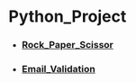 # Python_Project
- <h3><a href="https://github.com/SamidhaTandel/Python_Project.git">Rock_Paper_Scissor</a></h3>
- <h3><a href="https://github.com/SamidhaTandel/Python_Project.git">Email_Validation</a></h3>

